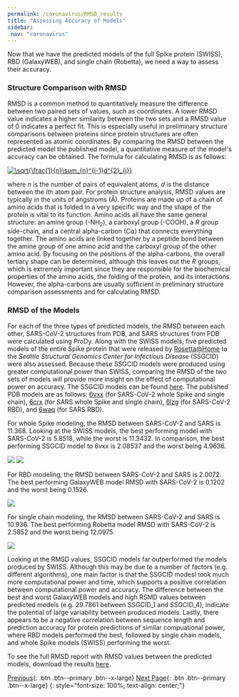 ```yaml
---
permalink: /coronavirus/RMSD_results
title: "Assessing Accuracy of Models"
sidebar: 
 nav: "coronavirus"
---
```

Now that we have the predicted models of the full Spike protein (SWISS), RBD (GalaxyWEB), and single chain (Robetta), we need a way to assess their accuracy.

### Structure Comparison with RMSD
RMSD is a common method to quantitatively measure the difference between two paired sets of values, such as coordinates. A lower RMSD value indicates a higher similarity between the two sets and a RMSD value of 0 indicates a perfect fit. This is especially useful in preliminary structure comparisons between proteins since protein structures are often represented as atomic coordinates. By comparing the RMSD between the predicted model the published model, a quantitative measure of the model's accuracy can be obtained. The formula for calculating RMSD is as follows:

<a href="https://www.codecogs.com/eqnedit.php?latex=\sqrt{\frac{1}{n}\sum_{n}^{i-1}d^{2}_{i}}" target="_blank"><img src="https://latex.codecogs.com/gif.latex?\sqrt{\frac{1}{n}\sum_{n}^{i-1}d^{2}_{i}}" title="\sqrt{\frac{1}{n}\sum_{n}^{i-1}d^{2}_{i}}" /></a>

where *n* is the number of pairs of equivalent atoms, *d* is the distance between the *i*th atom pair. For protein structure analysis, RMSD values are typically in the units of angstroms (Å). Proteins are made up of a chain of amino acids that is folded in a very specific way and the shape of the protein is vital to its function. Amino acids all have the same general structure: an amine group (-NH<sub>2</sub>), a carboxyl group (-COOH), a *R* group side-chain, and a central alpha-carbon (C⍺) that connects everything together. The amino acids are linked together by a peptide bond between the amine group of one amino acid and the carboxyl group of the other amino acid. By focusing on the positions of the alpha-carbons, the overall tertiary shape can be determined, although this leaves out the *R* groups, which is extremely important since they are responsible for the biochemical properties of the amino acids, the folding of the protein, and its interactions. However, the alpha-carbons are usually sufficient in preliminary structure comparison assessments and for calculating RMSD.

### RMSD of the Models
For each of the three types of predicted models, the RMSD between each other, SARS-CoV-2 structures from PDB, and SARS structures from PDB were calculated using ProDy. Along with the SWISS models, five predicted models of the entire Spike protein that were released by <a href="https://boinc.bakerlab.org/" target="_blank">Rosetta@Home</a> to the *Seattle Structural Genomics Center for Infectious Disease* (SSGCID) were also assessed. Because these SSGCID models were produced using greater computational power than SWISS, comparing the RMSD of the two sets of models will provide more insight on the effect of computational power on accuracy. The SSGCID models can be found <a href="https://www.ssgcid.org/cttdb/molecularmodel_list/?target__icontains=BewuA" target="_blank">here</a>. The published PDB models are as follows: <a href="https://www.rcsb.org/structure/6vxx" target="_blank">6vxx</a> (for SARS-CoV-2 whole Spike and single chain), <a href="https://www.rcsb.org/structure/6CRX" target="_blank">6crx</a> (for SARS whole Spike and single chain), <a href="https://www.rcsb.org/structure/6lzg" target="_blank">6lzg</a> (for SARS-CoV-2 RBD), and <a href="https://www.rcsb.org/structure/6waq" target="_blank">6waq</a> (for SARS RBD).

For whole Spike modeling, the RMSD between SARS-CoV-2 and SARS is 11.368. Looking at the SWISS models, the best performing model with SARS-CoV-2 is 5.8518, while the worst is 11.3432. In comparison, the best performing SSGCID model to 6vxx is 2.08537 and the worst being 4.9636.

<img src="../_pages/coronavirus/files/RMSD_result/Swiss/">
<img src="../_pages/coronavirus/files/RMSD_result/SSGCID/">

For RBD modeling, the RMSD between SARS-CoV-2 and SARS is 2.0072. The best performing GalaxyWEB model RMSD with SARS-CoV-2 is 0.1202 and the worst being 0.1526.

<img src="../_pages/coronavirus/files/RMSD_result/Galaxy/">

For single chain modeling, the RMSD between SARS-CoV-2 and SARS is 10.936. The best performing Robetta model RMSD with SARS-CoV-2 is 2.5852 and the worst being 12.0975.

<img src="../_pages/coronavirus/files/RMSD_result/Robetta/">

Looking at the RMSD values, SSGCID models far outperformed the models produced by SWISS. Although this may be due to a number of factors (e.g. different algorithms), one main factor is that the SSGCID modesl took much more computational power and time, which supports a positive correlation between computational power and accuracy. The difference between the best and worst GalaxyWEB models and high RSMD values between predicted models (e.g. 29.7861 between SSGCID_1 and SSGCID_4), indicate the potential of large variability between produced models. Lastly, there appears to be a negative correlation between sequence length and prediction accuracy for protein predictions of similar compuational power, where RBD models performed the best, followed by single chain models, and whole Spike models (SWISS) performing the worst.

To see the full RMSD report with RMSD values between the predicted models, download the results <a href="/multiscale_biological_modeling/_pages/coronavirus/files/RMSD_result/RMSD_Results.csv" download>here</a>.

[Previous](prediction){: .btn .btn--primary .btn--x-large} [Next Page](rmsd2){: .btn .btn--primary .btn--x-large}
{: style="font-size: 100%; text-align: center;"}
